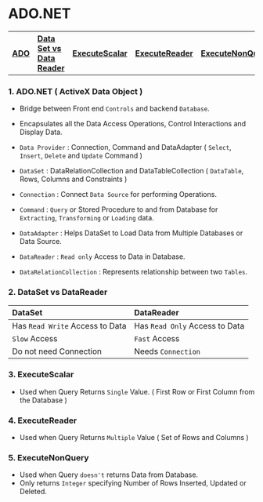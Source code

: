 # ADO.NET 

<table>
   <tr>      
      <th align=left><a href='#ado'>ADO</a></th>
      <th align=left><a href='#set'>Data Set vs Data Reader</a></th>   
      <th align=left><a href='#scalar'>ExecuteScalar</a></th>
      <th align=left><a href='#reader'>ExecuteReader</a></th>
      <th align=left><a href='#non'>ExecuteNonQuery</a></th>          
   </tr>
</table>
  

<h3 name='ado'>1. ADO.NET ( ActiveX Data Object )</h3>

- Bridge between Front end `Controls` and backend `Database`.
- Encapsulates all the Data Access Operations, Control Interactions and Display Data.

- `Data Provider` : Connection, Command and DataAdapter ( `Select`, `Insert`, `Delete` and `Update` Command )
- `DataSet` : DataRelationCollection and DataTableCollection ( `DataTable`, Rows, Columns and Constraints )

- `Connection`  : Connect `Data Source` for performing Operations.
- `Command` : `Query` or Stored Procedure to and from Database for `Extracting`, `Transforming` or `Loading` data.
- `DataAdapter` : Helps DataSet to Load Data from Multiple Databases or Data Source.
- `DataReader` : `Read only` Access to Data in Database.
- `DataRelationCollection` : Represents relationship between two `Tables`.

<h3 name='set'>2. DataSet vs DataReader</h3>

DataSet |  DataReader 
:--- | :---
Has `Read Write` Access to Data | Has `Read Only` Access to Data
`Slow` Access | `Fast` Access
Do not need Connection | Needs `Connection`

<h3 name='scalar'>3. ExecuteScalar</h3> 

- Used when Query Returns `Single` Value. ( First Row or First Column from the Database )

<h3 name='reader'>4. ExecuteReader</h3> 

- Used when Query Returns `Multiple` Value ( Set of Rows and Columns )

<h3 name='non'>5. ExecuteNonQuery</h3>

- Used when Query `doesn't` returns Data from Database. 
- Only returns `Integer` specifying Number of Rows Inserted, Updated or Deleted.	
